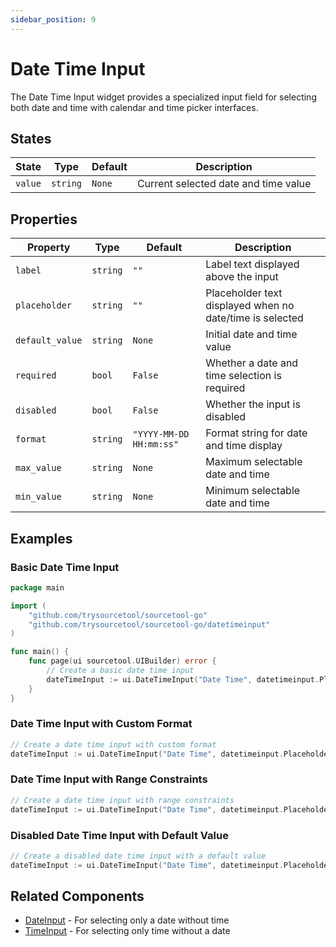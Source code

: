 ```yaml
---
sidebar_position: 9
---
```


# Date Time Input

The Date Time Input widget provides a specialized input field for selecting both date and time with calendar and time picker interfaces.

## States

| State | Type | Default | Description |
|-------|------|---------|-------------|
| `value` | `string` | `None` | Current selected date and time value |

## Properties

| Property | Type | Default | Description |
|----------|------|---------|-------------|
| `label` | `string` | `""` | Label text displayed above the input |
| `placeholder` | `string` | `""` | Placeholder text displayed when no date/time is selected |
| `default_value` | `string` | `None` | Initial date and time value |
| `required` | `bool` | `False` | Whether a date and time selection is required |
| `disabled` | `bool` | `False` | Whether the input is disabled |
| `format` | `string` | `"YYYY-MM-DD HH:mm:ss"` | Format string for date and time display |
| `max_value` | `string` | `None` | Maximum selectable date and time |
| `min_value` | `string` | `None` | Minimum selectable date and time |

## Examples

### Basic Date Time Input

```go
package main

import (
    "github.com/trysourcetool/sourcetool-go"
    "github.com/trysourcetool/sourcetool-go/datetimeinput"
)

func main() {
    func page(ui sourcetool.UIBuilder) error {
        // Create a basic date time input
        dateTimeInput := ui.DateTimeInput("Date Time", datetimeinput.Placeholder("Select date and time"))
    }
}
```

### Date Time Input with Custom Format

```go
// Create a date time input with custom format
dateTimeInput := ui.DateTimeInput("Date Time", datetimeinput.Placeholder("Select date and time"), datetimeinput.Format("YYYY-MM-DD HH:mm"))
```

### Date Time Input with Range Constraints

```go
// Create a date time input with range constraints
dateTimeInput := ui.DateTimeInput("Date Time", datetimeinput.Placeholder("Select date and time"), datetimeinput.MinValue(time.Now()), datetimeinput.MaxValue(time.Now().AddDate(0, 0, 30)))
```

### Disabled Date Time Input with Default Value

```go
// Create a disabled date time input with a default value
dateTimeInput := ui.DateTimeInput("Date Time", datetimeinput.Placeholder("Select date and time"), datetimeinput.DefaultValue(time.Now()))
```

## Related Components

- [DateInput](./date-input) - For selecting only a date without time
- [TimeInput](./time-input) - For selecting only time without a date